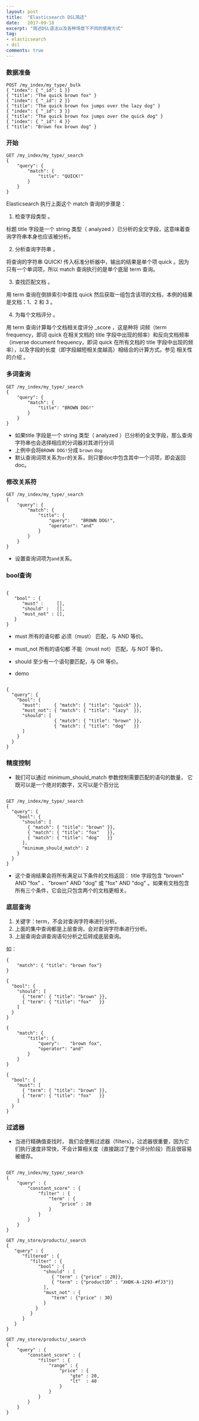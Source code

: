 ```yaml
---
layout: post
title:  "Elasticsearch DSL简述"
date:   2017-09-18
excerpt: "简述DSL语法以及各种场景下不同的使用方式"
tag:
- elasticsearch
- dsl
comments: true
---
```


### 数据准备

```
POST /my_index/my_type/_bulk
{ "index": { "_id": 1 }}
{ "title": "The quick brown fox" }
{ "index": { "_id": 2 }}
{ "title": "The quick brown fox jumps over the lazy dog" }
{ "index": { "_id": 3 }}
{ "title": "The quick brown fox jumps over the quick dog" }
{ "index": { "_id": 4 }}
{ "title": "Brown fox brown dog" }
```

### 开始

```
GET /my_index/my_type/_search
{
    "query": {
        "match": {
            "title": "QUICK!"
        }
    }
}
```
Elasticsearch 执行上面这个 match 查询的步骤是：

1. 检查字段类型 。

标题 title 字段是一个 string 类型（ analyzed ）已分析的全文字段，这意味着查询字符串本身也应该被分析。

2. 分析查询字符串 。

将查询的字符串 QUICK! 传入标准分析器中，输出的结果是单个项 quick 。因为只有一个单词项，所以 match 查询执行的是单个底层 term 查询。

3. 查找匹配文档 。

用 term 查询在倒排索引中查找 quick 然后获取一组包含该项的文档，本例的结果是文档：1、2 和 3 。

4. 为每个文档评分 。

用 term 查询计算每个文档相关度评分 _score ，这是种将 词频（term frequency，即词 quick 在相关文档的 title 字段中出现的频率）和反向文档频率（inverse document frequency，即词 quick 在所有文档的 title 字段中出现的频率），以及字段的长度（即字段越短相关度越高）相结合的计算方式。参见 相关性的介绍 。


### 多词查询

```
GET /my_index/my_type/_search
{
    "query": {
        "match": {
            "title": "BROWN DOG!"
        }
    }
}
```

* 如果title 字段是一个 string 类型（ analyzed ）已分析的全文字段，那么查询字符串也会选择相应的分词器对其进行分词
* 上例中会将```BROWN DOG!```分成 ```brown``` ```dog```
* 默认查询词项关系为```or```的关系，则只要doc中包含其中一个词项，即会返回doc。

### 修改关系符

```
GET /my_index/my_type/_search
{
    "query": {
        "match": {
            "title": {      
                "query":    "BROWN DOG!",
                "operator": "and"
            }
        }
    }
}
```

* 设置查询词项为```and```关系。

### bool查询

```

{
   "bool" : {
      "must" :     [],
      "should" :   [],
      "must_not" : [],
   }
}

```
* must
    所有的语句都 必须（must） 匹配，与 AND 等价。
* must_not
    所有的语句都 不能（must not） 匹配，与 NOT 等价。
* should
    至少有一个语句要匹配，与 OR 等价。
    
* demo

```

{
  "query": {
    "bool": {
      "must":     { "match": { "title": "quick" }},
      "must_not": { "match": { "title": "lazy"  }},
      "should": [
                  { "match": { "title": "brown" }},
                  { "match": { "title": "dog"   }}
      ]
    }
  }
}

```

### 精度控制

* 我们可以通过 minimum_should_match 参数控制需要匹配的语句的数量， 它既可以是一个绝对的数字，又可以是个百分比

```

GET /my_index/my_type/_search
{
  "query": {
    "bool": {
      "should": [
        { "match": { "title": "brown" }},
        { "match": { "title": "fox"   }},
        { "match": { "title": "dog"   }}
      ],
      "minimum_should_match": 2 
    }
  }
}
```

* 这个查询结果会将所有满足以下条件的文档返回： title 字段包含 "brown" AND "fox" 、 "brown" AND "dog" 或 "fox" AND "dog" 。如果有文档包含所有三个条件，它会比只包含两个的文档更相关。


### 底层查询

1. 关键字：term，不会对查询字符串进行分析。
2. 上面的集中查询都是上层查询，会对查询字符串进行分析。
3. 上层查询会讲查询语句分析之后转成底层查询。

如：

```
{
    "match": { "title": "brown fox"}
}

{
  "bool": {
    "should": [
      { "term": { "title": "brown" }},
      { "term": { "title": "fox"   }}
    ]
  }
}
```

```
{
    "match": {
        "title": {
            "query":    "brown fox",
            "operator": "and"
        }
    }
}

{
  "bool": {
    "must": [
      { "term": { "title": "brown" }},
      { "term": { "title": "fox"   }}
    ]
  }
}

```

### 过滤器

* 当进行精确值查找时， 我们会使用过滤器（filters）。过滤器很重要，因为它们执行速度非常快，不会计算相关度（直接跳过了整个评分阶段）而且很容易被缓存。

```

GET /my_index/my_type/_search
{
    "query" : {
        "constant_score" : { 
            "filter" : {
                "term" : { 
                    "price" : 20
                }
            }
        }
    }
}

GET /my_store/products/_search
{
   "query" : {
      "filtered" : { 
         "filter" : {
            "bool" : {
              "should" : [
                 { "term" : {"price" : 20}}, 
                 { "term" : {"productID" : "XHDK-A-1293-#fJ3"}} 
              ],
              "must_not" : {
                 "term" : {"price" : 30} 
              }
           }
         }
      }
   }
}

GET /my_store/products/_search
{
    "query" : {
        "constant_score" : {
            "filter" : {
                "range" : {
                    "price" : {
                        "gte" : 20,
                        "lt"  : 40
                    }
                }
            }
        }
    }
}
```
